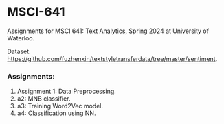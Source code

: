 # MSCI-641
Assignments for MSCI 641: Text Analytics, Spring 2024 at University of Waterloo.

Dataset: https://github.com/fuzhenxin/textstyletransferdata/tree/master/sentiment.

### Assignments:
1) Assignment 1: Data Preprocessing.
2) a2: MNB classifier.
3) a3: Training Word2Vec model.
4) a4: Classification using NN.
